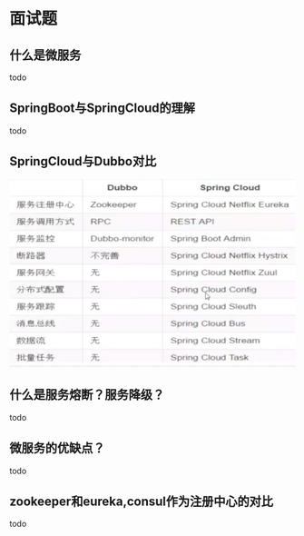 




# 面试题

## 什么是微服务

todo
## SpringBoot与SpringCloud的理解

todo
## SpringCloud与Dubbo对比
![](springcloud与dubbo对比.png)

## 什么是服务熔断？服务降级？

todo

## 微服务的优缺点？

todo

## zookeeper和eureka,consul作为注册中心的对比


todo

